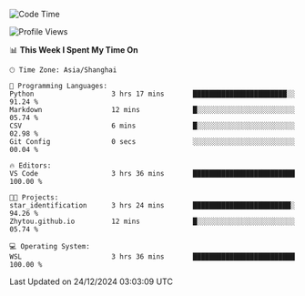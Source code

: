 <!--START_SECTION:waka-->
![Code Time](http://img.shields.io/badge/Code%20Time-2%2C156%20hrs%2013%20mins-blue)

![Profile Views](http://img.shields.io/badge/Profile%20Views-2-blue)

📊 **This Week I Spent My Time On** 

```text
🕑︎ Time Zone: Asia/Shanghai

💬 Programming Languages: 
Python                   3 hrs 17 mins       ███████████████████████░░   91.24 % 
Markdown                 12 mins             █░░░░░░░░░░░░░░░░░░░░░░░░   05.74 % 
CSV                      6 mins              █░░░░░░░░░░░░░░░░░░░░░░░░   02.98 % 
Git Config               0 secs              ░░░░░░░░░░░░░░░░░░░░░░░░░   00.04 % 

🔥 Editors: 
VS Code                  3 hrs 36 mins       █████████████████████████   100.00 % 

🐱‍💻 Projects: 
star_identification      3 hrs 24 mins       ████████████████████████░   94.26 % 
Zhytou.github.io         12 mins             █░░░░░░░░░░░░░░░░░░░░░░░░   05.74 % 

💻 Operating System: 
WSL                      3 hrs 36 mins       █████████████████████████   100.00 % 
```


 Last Updated on 24/12/2024 03:03:09 UTC
<!--END_SECTION:waka-->